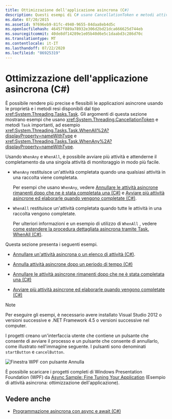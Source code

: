 ```yaml
---
title: Ottimizzazione dell'applicazione asincrona (C#)
description: Questi esempi di C# usano CancellationToken e metodi attività importanti, ad esempio Task. WhenAll e Task. WhenAny per ottimizzare le applicazioni asincrone.
ms.date: 07/20/2015
ms.assetid: 97696eb9-81fc-4940-9655-84daa8eb4d5c
ms.openlocfilehash: 46457f889a78932e306d2bd21dca666625d744eb
ms.sourcegitcommit: 40de8df14289e1e05b40d6e5c1daabd3c286d70c
ms.translationtype: MT
ms.contentlocale: it-IT
ms.lasthandoff: 07/22/2020
ms.locfileid: "86925319"
---
```

# <a name="fine-tuning-your-async-application-c"></a>Ottimizzazione dell'applicazione asincrona (C#)
È possibile rendere più precise e flessibili le applicazioni asincrone usando le proprietà e i metodi resi disponibili dal tipo <xref:System.Threading.Tasks.Task>. Gli argomenti di questa sezione mostrano esempi che usano <xref:System.Threading.CancellationToken> e metodi `Task` importanti, ad esempio <xref:System.Threading.Tasks.Task.WhenAll%2A?displayProperty=nameWithType> e <xref:System.Threading.Tasks.Task.WhenAny%2A?displayProperty=nameWithType>.  
  
 Usando `WhenAny` e `WhenAll`, è possibile avviare più attività e attenderne il completamento da una singola attività di monitoraggio in modo più facile.  
  
- `WhenAny` restituisce un'attività completata quando una qualsiasi attività in una raccolta viene completata.  
  
     Per esempi che usano `WhenAny`, vedere [Annullare le attività asincrone rimanenti dopo che ne è stata completata una (C#)](./cancel-remaining-async-tasks-after-one-is-complete.md) e [Avviare più attività asincrone ed elaborarle quando vengono completate (C#)](./start-multiple-async-tasks-and-process-them-as-they-complete.md).  
  
- `WhenAll` restituisce un'attività completata quando tutte le attività in una raccolta vengono completate.  
  
     Per ulteriori informazioni e un esempio di utilizzo di `WhenAll` , vedere [come estendere la procedura dettagliata asincrona tramite Task. WhenAll (C#)](./how-to-extend-the-async-walkthrough-by-using-task-whenall.md).
  
 Questa sezione presenta i seguenti esempi.  
  
- [Annullare un'attività asincrona o un elenco di attività (C#)](./cancel-an-async-task-or-a-list-of-tasks.md).  
  
- [Annulla attività asincrone dopo un periodo di tempo (C#)](./cancel-async-tasks-after-a-period-of-time.md)  
  
- [Annullare le attività asincrone rimanenti dopo che ne è stata completata una (C#)](./cancel-remaining-async-tasks-after-one-is-complete.md)  
  
- [Avviare più attività asincrone ed elaborarle quando vengono completate (C#)](./start-multiple-async-tasks-and-process-them-as-they-complete.md)  
  
> [!NOTE]
> Per eseguire gli esempi, è necessario avere installato Visual Studio 2012 o versioni successive e .NET Framework 4.5 o versioni successive nel computer.  
  
 I progetti creano un'interfaccia utente che contiene un pulsante che consente di avviare il processo e un pulsante che consente di annullarlo, come illustrato nell'immagine seguente. I pulsanti sono denominati `startButton` e `cancelButton`.  
  
 ![Finestra WPF con pulsante Annulla](./media/fine-tuning-your-async-application/cancellation-and-start-button.png "Finestra di dialogo con un pulsante avvia e arresta")  
  
 È possibile scaricare i progetti completi di Windows Presentation Foundation (WPF) da [Async Sample: Fine Tuning Your Application](https://code.msdn.microsoft.com/Async-Fine-Tuning-Your-a676abea) (Esempio di attività asincrona: ottimizzazione dell'applicazione).  
  
## <a name="see-also"></a>Vedere anche

- [Programmazione asincrona con async e await (C#)](./index.md)
